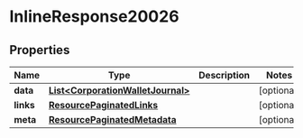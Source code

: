 # InlineResponse20026

## Properties
Name | Type | Description | Notes
------------ | ------------- | ------------- | -------------
**data** | [**List&lt;CorporationWalletJournal&gt;**](CorporationWalletJournal.md) |  |  [optional]
**links** | [**ResourcePaginatedLinks**](ResourcePaginatedLinks.md) |  |  [optional]
**meta** | [**ResourcePaginatedMetadata**](ResourcePaginatedMetadata.md) |  |  [optional]
